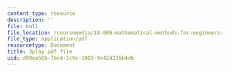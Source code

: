 ```yaml
---
content_type: resource
description: ''
file: null
file_location: /coursemedia/18-086-mathematical-methods-for-engineers-ii-spring-2006/d98ea58b7bc41c9c19839c42d236b4db_xzUOJ-uQ8F0.pdf
file_type: application/pdf
resourcetype: Document
title: 3play pdf file
uid: d98ea58b-7bc4-1c9c-1983-9c42d236b4db
---
```


